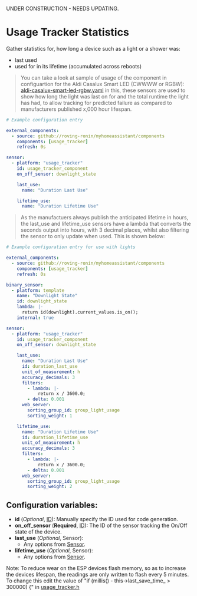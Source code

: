 UNDER CONSTRUCTION - NEEDS UPDATING.

# Usage Tracker Statistics

Gather statistics for, how long a device such as a light or a shower was:
* last used
* used for in its lifetime (accumulated across reboots)


> You can take a look at sample of usage of the component in configuartion for the Aldi Casalux Smart LED (CWWWW or RGBW): [aldi-casalux-smart-led-rgbw.yaml](../../esphome/aldi-casalux-smart-led-rgbw.yaml)
> in this, these sensors are used to show how long the light was last on for and the total runtime the light has had, to allow tracking for predicted failure as compared to manufacturers published x,000 hour lifespan.

```yaml
# Example configuration entry

external_components:
  - source: github://roving-ronin/myhomeassistant/components
    components: [usage_tracker]
    refresh: 0s

sensor:
  - platform: "usage_tracker"
    id: usage_tracker_component
    on_off_sensor: downlight_state

    last_use:
      name: "Duration Last Use"

    lifetime_use:
      name: "Duration Lifetime Use"

```

> As the manufactuers always publish the anticipated lifetime in hours, the last_use and lifetime_use sensors have a lambda that converts the seconds output into hours, with 3 decimal places, whilst also filtering the sensor to only update when used. This is shown below:

```yaml
# Example configuration entry for use with lights

external_components:
  - source: github://roving-ronin/myhomeassistant/components
    components: [usage_tracker]
    refresh: 0s

binary_sensor:
  - platform: template
    name: "Downlight State"
    id: downlight_state
    lambda: |-
      return id(downlight).current_values.is_on();
    internal: true

sensor:
  - platform: "usage_tracker"
    id: usage_tracker_component
    on_off_sensor: downlight_state

    last_use:
      name: "Duration Last Use"
      id: duration_last_use
      unit_of_measurement: h
      accuracy_decimals: 3
      filters:
        - lambda: |-
            return x / 3600.0;
        - delta: 0.001
      web_server:
        sorting_group_id: group_light_usage
        sorting_weight: 1

    lifetime_use:
      name: "Duration Lifetime Use"
      id: duration_lifetime_use
      unit_of_measurement: h
      accuracy_decimals: 3
      filters:
        - lambda: |-
            return x / 3600.0;
        - delta: 0.001
      web_server:
        sorting_group_id: group_light_usage
        sorting_weight: 2

```


## Configuration variables:
* **id** (*Optional*, [ID](https://esphome.io/guides/configuration-types.html#config-id)): Manually specify the ID used for code generation.
* **on_off_sensor** (**Required**, [ID](https://esphome.io/guides/configuration-types.html#config-id)): The ID of the sensor tracking the On/Off state of the device.
* **last_use** (*Optional*, Sensor):
  * Any options from [Sensor](https://esphome.io/components/sensor/index.html#config-sensor).
* **lifetime_use** (*Optional*, Sensor):
  * Any options from [Sensor](https://esphome.io/components/sensor/index.html#config-sensor).

Note: To reduce wear on the ESP devices flash memory, so as to increase the devices lifespan, the readings are only written to flash every 5 minutes. To change this edit the value of "if (millis() - this->last_save_time_ > 300000) {" in [usage_tracker.h](../../components/usage_tracker/usage_tracker.h)
